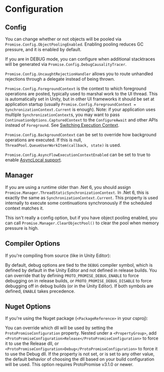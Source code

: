 # Configuration

## Config

You can change whether or not objects will be pooled via `Promise.Config.ObjectPoolingEnabled`. Enabling pooling reduces GC pressure, and it is enabled by default.

If you are in DEBUG mode, you can configure when additional stacktraces will be generated via `Promise.Config.DebugCausalityTracer`.

`Promise.Config.UncaughtRejectionHandler` allows you to route unhandled rejections through a delegate instead of being thrown.

`Promise.Config.ForegroundContext` is the context to which foreground operations are posted, typically used to marshal work to the UI thread. This is automatically set in Unity, but in other UI frameworks it should be set at application startup (usually `Promise.Config.ForegroundContext = SynchronizationContext.Current` is enough). Note: if your application uses multiple `SynchronizationContext`s, you may want to pass `ContinuationOptions.CapturedContext` to the `ConfigureAwait` and other APIs instead of `Foreground`. See [Switching Execution Context](context-switching.md).

`Promise.Config.BackgroundContext` can be set to override how background operations are executed. If this is null, `ThreadPool.QueueUserWorkItem(callback, state)` is used.

`Promise.Config.AsyncFlowExecutionContextEnabled` can be set to true to enable [AsyncLocal support](asynclocal.md).

## Manager

If you are using a runtime older than .Net 6, you should assign `Promise.Manager.ThreadStaticSynchronizationContext`. In .Net 6, this is exactly the same as `SynchronizationContext.Current`.
This property is used internally to execute some continuations synchronously if the scheduled context matches it.

This isn't really a config option, but if you have object pooling enabled, you can call `Promise.Manager.ClearObjectPool()` to clear the pool when memory pressure is high.

## Compiler Options

If you're compiling from source (like in Unity Editor):

By default, debug options are tied to the `DEBUG` compiler symbol, which is defined by default in the Unity Editor and not defined in release builds. You can override that by defining `PROTO_PROMISE_DEBUG_ENABLE` to force debugging on in release builds, or `PROTO_PROMISE_DEBUG_DISABLE` to force debugging off in debug builds (or in the Unity Editor). If both symbols are defined, `ENABLE` takes precedence.

## Nuget Options

If you're using the Nuget package (`<PackageReference>` in your csproj):

You can override which dll will be used by setting the `ProtoPromiseConfiguration` property. Nested under a `<PropertyGroup>`, add `<ProtoPromiseConfiguration>Release</ProtoPromiseConfiguration>` to force it to use the Release dll, or `<ProtoPromiseConfiguration>Debug</ProtoPromiseConfiguration>` to force it to use the Debug dll. If the property is not set, or is set to any other value, the default behavior of choosing the dll based on your build configuration will be used. This option requires ProtoPromise v3.1.0 or newer.